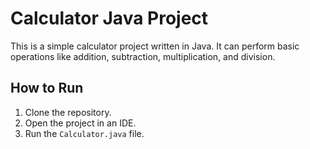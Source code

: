 # Calculator Java Project

This is a simple calculator project written in Java. It can perform basic operations like addition, subtraction, multiplication, and division.

## How to Run
1. Clone the repository.
2. Open the project in an IDE.
3. Run the `Calculator.java` file.
